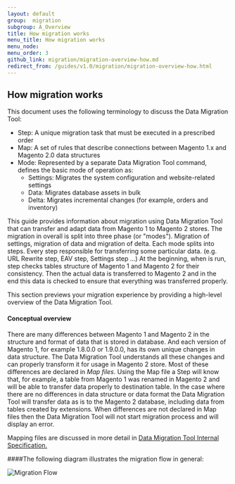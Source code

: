 ```yaml
---
layout: default
group:  migration
subgroup: A_Overview
title: How migration works
menu_title: How migration works
menu_node: 
menu_order: 3
github_link: migration/migration-overview-how.md
redirect_from: /guides/v1.0/migration/migration-overview-how.html
---
```



<h2>How migration works</h2>

This document uses the following terminology to discuss the Data Migration Tool:

* Step: A unique migration task that must be executed in a prescribed order
* Map: A set of rules that describe connections between Magento 1.x and Magento 2.0 data structures
* Mode: Represented by a separate Data Migration Tool command, defines the basic mode of operation as:
  * Settings: Migrates the system configuration and website-related settings
  * Data: Migrates database assets in bulk
  * Delta: Migrates incremental changes (for example, orders and inventory)

This guide provides information about migration using Data Migration Tool that can transfer and adapt data from Magento 1 to Magento 2 stores. The migration in overall is split into three phase (or "modes"). Migration of settings, migration of data and migration of delta. Each mode splits into steps. Every step responsible for transferring some particular data. (e.g. URL Rewrite step, EAV step, Settings step ...) At the beginning, when is run, step checks tables structure of Magento 1 and Magento 2 for their consistency. Then the actual data is transferred to Magento 2 and in the end this data is checked to ensure that everything was transferred properly.

This section previews your migration experience by providing a high-level overview of the Data Migration Tool. 

<h4>Conceptual overview</h4>

There are many differences between Magento 1 and Magento 2 in the structure and format of data that is stored in database. And each version of Magento 1, for example 1.8.0.0 or 1.9.0.0, has its own unique changes in data structure. The Data Migration Tool understands all these changes and can properly transform it for usage in Magento 2 store. Most of these differences are declared in *Map files*. Using the Map file a Step will know that, for example, a table from Magento 1 was renamed in Magento 2 and will be able to transfer data properly to destination table. In the case where there are no differences in data structure or data format the Data Migration Tool will transfer data as is to the Magento 2 database, including data from tables created by extensions. When differences are not declared in Map files then the Data Migration Tool will not start migration process and will display an error.

Mapping files are discussed in more detail in <a href="{{ site.gdeurl }}migration/migration-tool-internal-spec.html"> Data Migration Tool Internal Specification.</a>

####The following diagram illustrates the migration flow in general:

<p><img src="{{ site.baseurl }}common/images/migration_flow.png" alt="Migration Flow"></p> 
